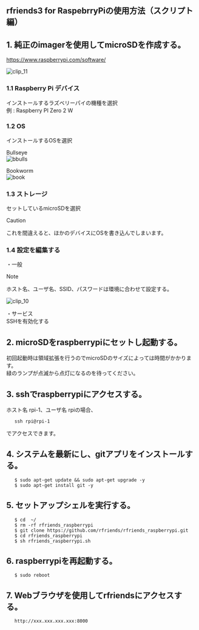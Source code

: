 ## rfriends3 for RaspebrryPiの使用方法（スクリプト編）    
  
## 1. 純正のimagerを使用してmicroSDを作成する。     
   https://www.raspberrypi.com/software/  
  
![clip_11](https://github.com/user-attachments/assets/5645a43a-3e0b-49f2-84c4-ef7516cd6017)

  
### 1.1 Raspberry Pi デバイス  
インストールするラズベリーパイの機種を選択  
例 : Raspberry PI Zero 2 W
  
### 1.2 OS  
インストールするOSを選択
  
Bullseye  
![bbulls](https://github.com/user-attachments/assets/b70bfbd6-53d4-4ff8-9e96-c73969b3fde8)
  
Bookworm  
![book](https://github.com/user-attachments/assets/8fe74637-4cb6-44ca-863d-e07c685ab105)
  
### 1.3 ストレージ  
セットしているmicroSDを選択  
  
> [!CAUTION]
> これを間違えると、ほかのデバイスにOSを書き込んでしまいます。
  
### 1.4 設定を編集する  
  
・一般   
> [!NOTE]
> ホスト名、ユーザ名、SSID、パスワードは環境に合わせて設定する。   

![clip_10](https://github.com/user-attachments/assets/a146fc38-f61e-4683-9501-2f3628dc3cd6)


・サービス  
SSHを有効化する  
  
 
## 2. microSDをraspberrypiにセットし起動する。   
   初回起動時は領域拡張を行うのでmicroSDのサイズによっては時間がかかります。    
   緑のランプが点滅から点灯になるのを待ってください。  
## 3. sshでraspberrypiにアクセスする。  
   ホスト名 rpi-1、ユーザ名 rpiの場合、  
```
   ssh rpi@rpi-1
```
   でアクセスできます。  
## 4. システムを最新にし、gitアプリをインストールする。  
```
   $ sudo apt-get update && sudo apt-get upgrade -y  
   $ sudo apt-get install git -y  
```
## 5. セットアップシェルを実行する。  
```
   $ cd  ~/  
   $ rm -rf rfriends_raspberrypi  
   $ git clone https://github.com/rfriends/rfriends_raspberrypi.git  
   $ cd rfriends_raspberrypi  
   $ sh rfriends_raspberrypi.sh  
```
## 6. raspberrypiを再起動する。  
```
   $ sudo reboot  
```
## 7. Webブラウザを使用してrfriendsにアクセスする。 
``` 
   http://xxx.xxx.xxx.xxx:8000
```
